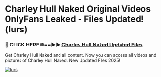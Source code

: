# Charley Hull Naked Original Videos 0nlyFans Leaked - Files Updated! (lurs)

<h3>🔴 CLICK HERE 🌐==►► <a href="https://tinyurl.com/yckcrads" rel="nofollow">Charley Hull Naked Updated Files</a></h3>

Get Charley Hull Naked and all content. Now you can access all videos and pictures of Charley Hull Naked. New Updated Files 2025!

[![lurs](https://i.imgur.com/hpKpOFt.gif)](https://tinyurl.com/yckcrads)
